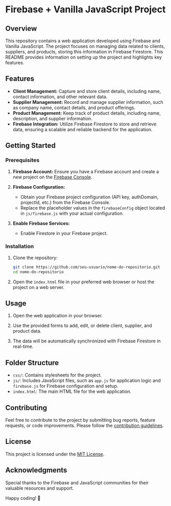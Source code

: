 # Firebase + Vanilla JavaScript Project

## Overview

This repository contains a web application developed using Firebase and Vanilla JavaScript. The project focuses on managing data related to clients, suppliers, and products, storing this information in Firebase Firestore. This README provides information on setting up the project and highlights key features.

## Features

- **Client Management:** Capture and store client details, including name, contact information, and other relevant data.
- **Supplier Management:** Record and manage supplier information, such as company name, contact details, and product offerings.
- **Product Management:** Keep track of product details, including name, description, and supplier information.
- **Firebase Integration:** Utilize Firebase Firestore to store and retrieve data, ensuring a scalable and reliable backend for the application.

## Getting Started

### Prerequisites

1. **Firebase Account:** Ensure you have a Firebase account and create a new project on the [Firebase Console](https://console.firebase.google.com/).

2. **Firebase Configuration:**
    - Obtain your Firebase project configuration (API key, authDomain, projectId, etc.) from the Firebase Console.
    - Replace the placeholder values in the `firebaseConfig` object located in `js/firebase.js` with your actual configuration.

3. **Enable Firebase Services:**
    - Enable Firestore in your Firebase project.

### Installation

1. Clone the repository:

    ```bash
    git clone https://github.com/seu-usuario/nome-do-repositorio.git
    cd nome-do-repositorio
    ```

2. Open the `index.html` file in your preferred web browser or host the project on a web server.

## Usage

1. Open the web application in your browser.

2. Use the provided forms to add, edit, or delete client, supplier, and product data.

3. The data will be automatically synchronized with Firebase Firestore in real-time.

## Folder Structure

- `css/`: Contains stylesheets for the project.
- `js/`: Includes JavaScript files, such as `app.js` for application logic and `firebase.js` for Firebase configuration and setup.
- `index.html`: The main HTML file for the web application.

## Contributing

Feel free to contribute to the project by submitting bug reports, feature requests, or code improvements. Please follow the [contribution guidelines](CONTRIBUTING.md).

## License

This project is licensed under the [MIT License](LICENSE).

## Acknowledgments

Special thanks to the Firebase and JavaScript communities for their valuable resources and support.

Happy coding! 🚀
